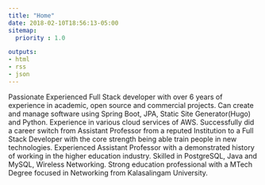 ```yaml
---
title: "Home"
date: 2018-02-10T18:56:13-05:00
sitemap:
  priority : 1.0

outputs:
- html
- rss
- json
---
```

Passionate Experienced Full Stack developer with over 6 years of experience in academic, open source and commercial projects. Can create and manage software using Spring Boot, JPA, Static Site Generator(Hugo) and Python. Experience in various cloud services of AWS. Successfully did a career switch from Assistant Professor from a reputed Institution to a Full Stack Developer with the core strength being able train people in new technologies. Experienced Assistant Professor with a demonstrated history of working in the higher education industry. Skilled in PostgreSQL, Java and MySQL, Wireless Networking. Strong education professional with a MTech Degree focused in Networking from Kalasalingam University.